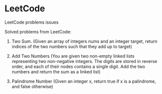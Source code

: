 # LeetCode
LeetCode problems issues

Solved problems from LeetCode:

1. Two Sum. (Given an array of integers nums and an integer target, return indices of the two numbers such that they add up to target)
2. Add Two Numbers (You are given two non-empty linked lists representing two non-negative integers. The digits are stored in reverse order, and each of their nodes contains a single digit. Add the two numbers and return the sum as a linked list)

9. Palindrome Number (Given an integer x, return true if x is a palindrome, and false otherwise)
